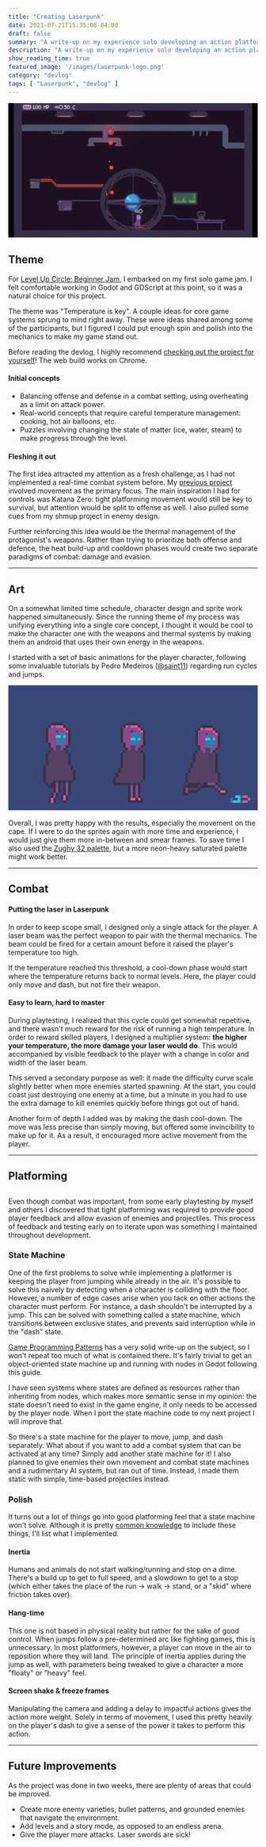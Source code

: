 ```yaml
---
title: "Creating Laserpunk"
date: 2021-07-21T15:35:08-04:00
draft: false
summary: "A write-up on my experience solo developing an action platformer in two weeks."
description: "A write-up on my experience solo developing an action platformer in two weeks."
show_reading_time: true
featured_image: '/images/laserpunk-logo.png'
category: "devlog"
tags: [ "Laserpunk", "devlog" ]
---
```


![Game Demo GIF](/images/laserpunk-demo.gif)

## Theme

For [Level Up Circle: Beginner Jam](https://itch.io/jam/level-up-circle-beginner-jam-1), I embarked on my first solo game jam. I felt comfortable working in Godot and GDScript at this point, so it was a natural choice for this project.

The theme was "Temperature is key". A couple ideas for core game systems sprung to mind right away. These were ideas shared among some of the participants, but I figured I could put enough spin and polish into the mechanics to make my game stand out.

Before reading the devlog, I highly recommend [checking out the project for yourself](https://juniper-dusk.itch.io/laserpunk-demo)! The web build works on Chrome.

#### Initial concepts

- Balancing offense and defense in a combat setting, using overheating as a limit on attack power.
- Real-world concepts that require careful temperature management: cooking, hot air balloons, etc.
- Puzzles involving changing the state of matter (ice, water, steam) to make progress through the level.

#### Fleshing it out

The first idea attracted my attention as a fresh challenge, as I had not implemented a real-time combat system before. My [previous project](https://coffeebreakgamestudio.itch.io/courier-connect) involved movement as the primary focus. The main inspiration I had for controls was Katana Zero: tight platforming movement would still be key to survival, but attention would be split to offense as well. I also pulled some cues from my shmup project in enemy design.

Further reinforcing this idea would be the thermal management of the protagonist's weapons. Rather than trying to prioritize both offense and defence, the heat build-up and cooldown phases would create two separate paradigms of combat: damage and evasion.


----------------------------

## Art

On a somewhat limited time schedule, character design and sprite work happened simultaneously. Since the running theme of my process was unifying everything into a single core concept, I thought it would be cool to make the character one with the weapons and thermal systems by making them an android that uses their own energy in the weapons.

I started with a set of basic animations for the player character, following some invaluable tutorials by Pedro Medeiros ([@saint11](https://twitter.com/saint11)) regarding run cycles and jumps.

![Protagonist Animations](/images/protag-animated-display.gif)

Overall, I was pretty happy with the results, especially the movement on the cape. If I were to do the sprites again with more time and experience, I would just give them more in-between and smear frames. To save time I also used the [Zughy 32 palette](https://lospec.com/palette-list/zughy-32), but a more neon-heavy saturated palette might work better.

----------------------------

## Combat

#### Putting the laser in Laserpunk

In order to keep scope small, I designed only a single attack for the player. A laser beam was the perfect weapon to pair with the thermal mechanics. The beam could be fired for a certain amount before it raised the player's temperature too high.

If the temperature reached this threshold, a cool-down phase would start where the temperature returns back to normal levels. Here, the player could only move and dash, but not fire their weapon.

#### Easy to learn, hard to master

During playtesting, I realized that this cycle could get somewhat repetitive, and there wasn't much reward for the risk of running a high temperature. In order to reward skilled players, I designed a multiplier system: **the higher your temperature, the more damage your laser would do**. This would accompanied by visible feedback to the player with a change in color and width of the laser beam.

This served a secondary purpose as well: it made the difficulty curve scale slightly better when more enemies started spawning. At the start, you could coast just destroying one enemy at a time, but a minute in you had to use the extra damage to kill enemies quickly before things got out of hand.

Another form of depth I added was by making the dash cool-down. The move was less precise than simply moving, but offered some invincibility to make up for it. As a result, it encouraged more active movement from the player.

---------

## Platforming
##

Even though combat was important, from some early playtesting by myself and others I discovered that tight platforming was required to provide good player feedback and allow evasion of enemies and projectiles. This process of feedback and testing early on to iterate upon was something I maintained throughout development.

### State Machine

One of the first problems to solve while implementing a platformer is keeping the player from jumping while already in the air. It's possible to solve this naively by detecting when a character is colliding with the floor. However, a number of edge cases arise when you tack on other actions the character must perform. For instance, a dash shouldn't be interrupted by a jump. This can be solved with something called a state machine, which transitions between exclusive states, and prevents said interruption while in the "dash" state.

[Game Programming Patterns](http://gameprogrammingpatterns.com/state.html) has a very solid write-up on the subject, so I won't repeat too much of what is contained there. It's fairly trivial to get an object-oriented state machine up and running with nodes in Godot following this guide.

I have seen systems where states are defined as resources rather than inheriting from nodes, which makes more semantic sense in my opinion: the state doesn't need to exist in the game engine, it only needs to be accessed by the player node. When I port the state machine code to my next project I will improve that.

So there's a state machine for the player to move, jump, and dash separately. What about if you want to add a combat system that can be activated at any time? Simply add another state machine for it! I also planned to give enemies their own movement and combat state machines and a rudimentary AI system, but ran out of time. Instead, I made them static with simple, time-based projectiles instead.

### Polish

It turns out a lot of things go into good platforming feel that a state machine won't solve. Although it is pretty [common knowledge](https://www.youtube.com/watch?v=yorTG9at90g) to include these things, I'll list what I implemented.

#### Inertia

Humans and animals do not start walking/running and stop on a dime. There's a build up to get to full speed, and a slowdown to get to a stop (which either takes the place of the run -> walk -> stand, or a "skid" where friction takes over).

#### Hang-time

This one is not based in physical reality but rather for the sake of good control. When jumps follow a pre-determined arc like fighting games, this is unnecessary. In most platformers, however, a player can move in the air to reposition where they will land. The principle of inertia applies during the jump as well, with parameters being tweaked to give a character a more "floaty" or "heavy" feel.

#### Screen shake & freeze frames

Manipulating the camera and adding a delay to impactful actions gives the action more weight. Solely in terms of movement, I used this pretty heavily on the player's dash to give a sense of the power it takes to perform this action.

----------------------------

## Future Improvements

As the project was done in two weeks, there are plenty of areas that could be improved.

- Create more enemy varieties, bullet patterns, and grounded enemies that navigate the environment.
- Add levels and a story mode, as opposed to an endless arena.
- Give the player more attacks. Laser swords are sick!